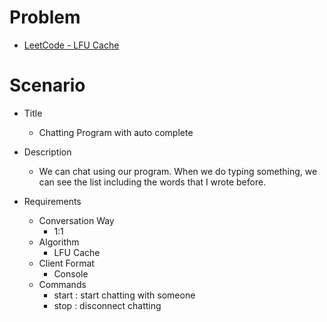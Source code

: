 # Problem

* [LeetCode - LFU Cache](https://leetcode.com/problems/lfu-cache/?tab=Description)

# Scenario

* Title
  - Chatting Program with auto complete

* Description
  - We can chat using our program. When we do typing something, we can see the list including the words that I wrote before.
  
* Requirements
  - Conversation Way
    - 1:1
  - Algorithm
    - LFU Cache
  - Client Format
    - Console
  - Commands
    - start <IP Address> <Port> : start chatting with someone
    - stop : disconnect chatting


